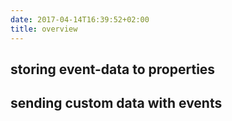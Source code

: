 ```yaml
---
date: 2017-04-14T16:39:52+02:00
title: overview
---
```


## storing event-data to properties

## sending custom data with events